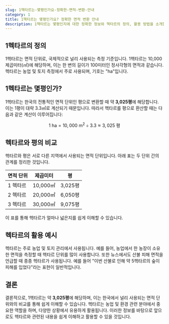 ```yaml
---
slug: 1헥타르는-몇평인가요-정확한-면적-변환-안내
category: 1
title: 1헥타르는 몇평인가요? 정확한 면적 변환 안내
description: 1헥타르는 몇평인지에 대한 정확한 정보와 헥타르의 정의, 활용 방법을 소개합니다.
---
```

## 1헥타르의 정의

1헥타르는 면적 단위로, 국제적으로 널리 사용되는 측정 기준입니다. 1헥타르는 10,000 제곱미터(㎡)에 해당하며, 이는 한 변의 길이가 100미터인 정사각형의 면적과 같습니다. 헥타르는 농업 및 토지 측정에서 주로 사용되며, 기호는 "ha"입니다.

## 1헥타르는 몇평인가?

1헥타르는 한국의 전통적인 면적 단위인 평으로 변환할 때 약 **3,025평**에 해당합니다. 이는 1평이 대략 3.3㎡로 계산되기 때문입니다. 따라서 헥타르를 평으로 환산할 때는 다음과 같은 계산이 이루어집니다:

$$
1 \text{ ha} = 10,000 \text{ m}^2 \div 3.3 \approx 3,025 \text{ 평}
$$

## 헥타르와 평의 비교

헥타르와 평은 서로 다른 지역에서 사용되는 면적 단위입니다. 아래 표는 두 단위 간의 관계를 정리한 것입니다.

| 면적 단위 | 제곱미터 | 평      |
| --------- | -------- | ------- |
| 1 헥타르  | 10,000㎡ | 3,025평 |
| 2 헥타르  | 20,000㎡ | 6,050평 |
| 3 헥타르  | 30,000㎡ | 9,075평 |

이 표를 통해 헥타르가 얼마나 넓은지를 쉽게 이해할 수 있습니다.

## 헥타르의 활용 예시

헥타르는 주로 농업 및 토지 관리에서 사용됩니다. 예를 들어, 농업에서 한 농장이 소유한 면적을 측정할 때 헥타르 단위를 많이 사용합니다. 또한 뉴스에서도 산불 피해 면적을 언급할 때 종종 헥타르가 사용됩니다. 예를 들어 "이번 산불로 인해 약 5헥타르의 숲이 피해를 입었다"라는 표현이 일반적입니다.

## 결론

결론적으로, 1헥타르는 약 **3,025평**에 해당하며, 이는 한국에서 널리 사용되는 면적 단위와의 비교를 통해 쉽게 이해할 수 있습니다. 헥타르는 농업 및 환경 관련 분야에서 중요한 역할을 하며, 다양한 상황에서 유용하게 활용됩니다. 이러한 정보를 바탕으로 앞으로도 헥타르와 관련된 내용을 쉽게 이해하고 활용할 수 있을 것입니다.